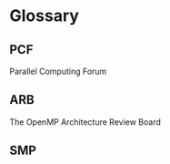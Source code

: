 # Glossary

## PCF

Parallel Computing Forum 

## ARB

The OpenMP Architecture Review Board

## SMP

